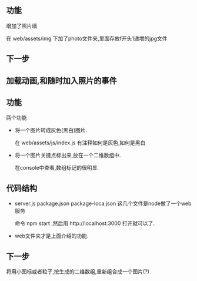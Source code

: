 ## 功能

增加了照片墙

在 web/assets/img 下加了photo文件夹,里面存放f开头1递增的jpg文件

## 下一步

加载动画,和随时加入照片的事件
----
## 功能

两个功能

* 将一个图片转成灰色(黑白)图片.

    在 web/assets/js/index.js 有注释如何是灰色,如何是黑白

* 将一个图片关键点标出来,放在一个二维数组中.

    在console中查看,数组标记的很明显.

## 代码结构

* server.js package.json package-loca.json  这几个文件是node做了一个web服务

    命令 npm start ,然后用 http://localhost:3000 打开就可以了.

* web文件夹才是上面介绍的功能.

## 下一步

将用小图标或者粒子,按生成的二维数组,重新组合成一个图片(?).